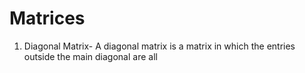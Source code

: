 
Matrices
========


1. Diagonal Matrix- A diagonal matrix is a matrix in which the entries outside the main diagonal are all 
